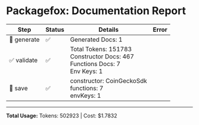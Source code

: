 # Packagefox: Documentation Report

| Step | Status | Details | Error |
|------|--------|---------|-------|
| 📝 generate | ✅ | Generated Docs: 1 |  |
| ✅ validate | ✅ | Total Tokens: 151783<br>Constructor Docs: 467<br>Functions Docs: 7<br>Env Keys: 1 |  |
| 💾 save | ✅ | constructor: CoinGeckoSdk<br>functions: 7<br>envKeys: 1 |  |

---
**Total Usage:** Tokens: 502923 | Cost: $1.7832